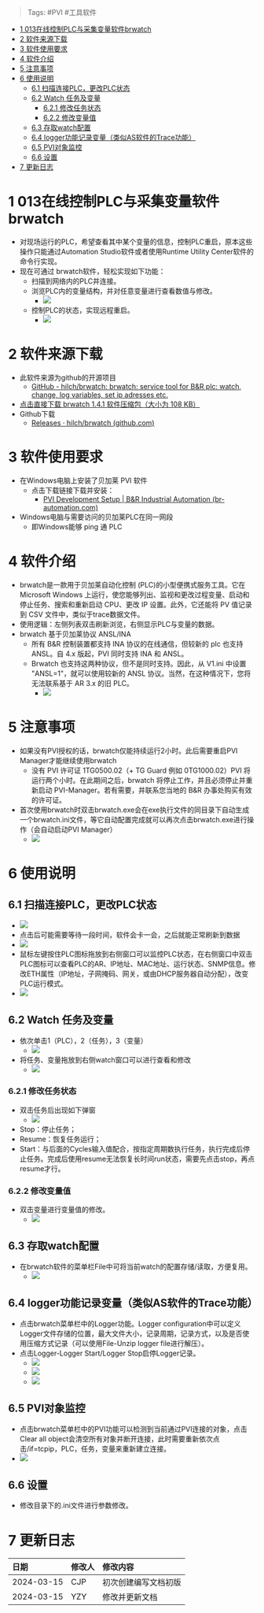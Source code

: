 > Tags: #PVI #工具软件

- [1 013在线控制PLC与采集变量软件brwatch](#1-013%E5%9C%A8%E7%BA%BF%E6%8E%A7%E5%88%B6plc%E4%B8%8E%E9%87%87%E9%9B%86%E5%8F%98%E9%87%8F%E8%BD%AF%E4%BB%B6brwatch)
- [2 软件来源下载](#2-%E8%BD%AF%E4%BB%B6%E6%9D%A5%E6%BA%90%E4%B8%8B%E8%BD%BD)
- [3 软件使用要求](#3-%E8%BD%AF%E4%BB%B6%E4%BD%BF%E7%94%A8%E8%A6%81%E6%B1%82)
- [4 软件介绍](#4-%E8%BD%AF%E4%BB%B6%E4%BB%8B%E7%BB%8D)
- [5 注意事项](#5-%E6%B3%A8%E6%84%8F%E4%BA%8B%E9%A1%B9)
- [6 使用说明](#6-%E4%BD%BF%E7%94%A8%E8%AF%B4%E6%98%8E)
	- [6.1 扫描连接PLC，更改PLC状态](#61-%E6%89%AB%E6%8F%8F%E8%BF%9E%E6%8E%A5plc%E6%9B%B4%E6%94%B9plc%E7%8A%B6%E6%80%81)
	- [6.2 Watch 任务及变量](#62-watch-%E4%BB%BB%E5%8A%A1%E5%8F%8A%E5%8F%98%E9%87%8F)
		- [6.2.1 修改任务状态](#621-%E4%BF%AE%E6%94%B9%E4%BB%BB%E5%8A%A1%E7%8A%B6%E6%80%81)
		- [6.2.2 修改变量值](#622-%E4%BF%AE%E6%94%B9%E5%8F%98%E9%87%8F%E5%80%BC)
	- [6.3 存取watch配置](#63-%E5%AD%98%E5%8F%96watch%E9%85%8D%E7%BD%AE)
	- [6.4 logger功能记录变量（类似AS软件的Trace功能）](#64-logger%E5%8A%9F%E8%83%BD%E8%AE%B0%E5%BD%95%E5%8F%98%E9%87%8F%E7%B1%BB%E4%BC%BCas%E8%BD%AF%E4%BB%B6%E7%9A%84trace%E5%8A%9F%E8%83%BD)
	- [6.5 PVI对象监控](#65-pvi%E5%AF%B9%E8%B1%A1%E7%9B%91%E6%8E%A7)
	- [6.6 设置](#66-%E8%AE%BE%E7%BD%AE)
- [7 更新日志](#7-%E6%9B%B4%E6%96%B0%E6%97%A5%E5%BF%97)

# 1 013在线控制PLC与采集变量软件brwatch

- 对现场运行的PLC，希望查看其中某个变量的信息，控制PLC重启，原本这些操作只能通过Automation Studio软件或者使用Runtime Utility Center软件的命令行实现。
- 现在可通过 brwatch软件，轻松实现如下功能：
    - 扫描到网络内的PLC并连接。
    - 浏览PLC内的变量结构，并对任意变量进行查看数值与修改。
        - ![](FILES/013在线控制PLC与采集变量软件brwatch/image-20240316000955055.png)
    - 控制PLC的状态，实现远程重启。
        - ![](FILES/013在线控制PLC与采集变量软件brwatch/image-20240316001207930.png)

# 2 软件来源下载

- 此软件来源为github的开源项目
    - [GitHub - hilch/brwatch: brwatch: service tool for B&R plc: watch, change, log variables, set ip adresses etc.](https://github.com/hilch/brwatch)
- [点击直接下载 brwatch 1.4.1 软件压缩包（大小为 108 KB） ](/C07_工具/FILES/013在线控制PLC与采集变量软件brwatch/brwatch_1.4.1.zip ':ignore')
- Github下载
    - [Releases · hilch/brwatch (github.com)](https://github.com/hilch/brwatch/releases)

# 3 软件使用要求

- 在Windows电脑上安装了贝加莱 PVI 软件
    - 点击下载链接下载并安装：
        - [PVI Development Setup | B&R Industrial Automation (br-automation.com)](https://www.br-automation.com/en/downloads/software/automation-netpvi/pvi-development-setup/)
- Windows电脑与需要访问的贝加莱PLC在同一网段
    - 即Windows能够 ping 通 PLC

# 4 软件介绍

- brwatch是一款用于贝加莱自动化控制 (PLC)的小型便携式服务工具。它在 Microsoft Windows 上运行，使您能够列出、监视和更改过程变量、启动和停止任务、搜索和重新启动 CPU、更改 IP 设置。此外，它还能将 PV 值记录到 CSV 文件中，类似于trace数据文件。
- 使用逻辑：左侧列表双击刷新浏览，右侧显示PLC与变量的数据。
- brwatch 基于贝加莱协议 ANSL/INA
    - 所有 B&R 控制装置都支持 INA 协议的在线通信，但较新的 plc 也支持 ANSL。自 4.x 版起，PVI 同时支持 INA 和 ANSL。
    - Brwatch 也支持这两种协议，但不是同时支持。因此，从 V1.ini 中设置 "ANSL=1"，就可以使用较新的 ANSL 协议。当然，在这种情况下，您将无法联系基于 AR 3.x 的旧 PLC。
        - ![](FILES/013在线控制PLC与采集变量软件brwatch/image-20240316002408577.png)

# 5 注意事项

- 如果没有PVI授权的话，brwatch仅能持续运行2小时。此后需要重启PVI Manager才能继续使用brwatch
    - 没有 PVI 许可证 1TG0500.02（+ TG Guard 例如 0TG1000.02）PVI 将运行两个小时。在此期间之后，brwatch 将停止工作，并且必须停止并重新启动 PVI-Manager。若有需要，并联系您当地的 B&R 办事处购买有效的许可证。
- 首次使用brwatch时双击brwatch.exe会在exe执行文件的同目录下自动生成一个brwatch.ini文件，等它自动配置完成就可以再次点击brwatch.exe进行操作（会自动启动PVI Manager）
    - ![](FILES/013在线控制PLC与采集变量软件brwatch/image-20240316003312479.png)

# 6 使用说明

## 6.1 扫描连接PLC，更改PLC状态

- ![](FILES/013在线控制PLC与采集变量软件brwatch/image-20240316003408344.png)
- 点击后可能需要等待一段时间，软件会卡一会，之后就能正常刷新到数据
- ![](FILES/013在线控制PLC与采集变量软件brwatch/image-20240316003426213.png)
- 鼠标左键按住PLC图标拖放到右侧窗口可以监控PLC状态，在右侧窗口中双击PLC图标可以查看PLC的AR、IP地址、MAC地址、运行状态、SNMP信息。修改ETH属性（IP地址，子网掩码、网关，或由DHCP服务器自动分配），改变PLC运行模式。
- ![](FILES/013在线控制PLC与采集变量软件brwatch/image-20240316003601501.png)

## 6.2 Watch 任务及变量

- 依次单击1（PLC），2（任务），3（变量）
    - ![](FILES/013在线控制PLC与采集变量软件brwatch/image-20240316003812656.png)
- 将任务、变量拖放到右侧watch窗口可以进行查看和修改
    - ![](FILES/013在线控制PLC与采集变量软件brwatch/image-20240316003839122.png)

### 6.2.1 修改任务状态

- 双击任务后出现如下弹窗
    - ![](FILES/013在线控制PLC与采集变量软件brwatch/image-20240316003915435.png)
- Stop：停止任务；
- Resume：恢复任务运行；
- Start：与后面的Cycles输入值配合，按指定周期数执行任务，执行完成后停止任务。完成后使用resume无法恢复长时间run状态，需要先点击stop，再点resume才行。

### 6.2.2 修改变量值

- 双击变量进行变量值的修改。
    - ![](FILES/013在线控制PLC与采集变量软件brwatch/image-20240316004032167.png)

## 6.3 存取watch配置

- 在brwatch软件的菜单栏File中可将当前watch的配置存储/读取，方便复用。
    - ![](FILES/013在线控制PLC与采集变量软件brwatch/image-20240316004057356.png)

## 6.4 logger功能记录变量（类似AS软件的Trace功能）

- 点击brwatch菜单栏中的Logger功能。Logger configuration中可以定义Logger文件存储的位置，最大文件大小，记录周期，记录方式，以及是否使用压缩方式记录（可以使用File-Unzip logger file进行解压）。
- 点击Logger-Logger Start/Logger Stop启停Logger记录。
    - ![](FILES/013在线控制PLC与采集变量软件brwatch/image-20240316004152310.png)
    - ![](FILES/013在线控制PLC与采集变量软件brwatch/image-20240316004238458.png)
    - ![](FILES/013在线控制PLC与采集变量软件brwatch/image-20240316005230253.png)

## 6.5 PVI对象监控

- 点击brwatch菜单栏中的PVI功能可以检测到当前通过PVI连接的对象，点击Clear all object会清空所有对象并断开连接，此时需要重新依次点击/if=tcpip，PLC，任务，变量来重新建立连接。
- ![](FILES/013在线控制PLC与采集变量软件brwatch/image-20240316004309329.png)

## 6.6 设置

- 修改目录下的.ini文件进行参数修改。

# 7 更新日志

| 日期         | 修改人 | 修改内容       |
| :--------- | :-- | :--------- |
| 2024-03-15 | CJP | 初次创建编写文档初版 |
| 2024-03-15 | YZY | 修改并更新文档    |
